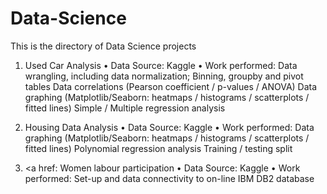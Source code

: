 # Data-Science

This is the directory of Data Science projects

1.	Used Car Analysis
•	  Data Source: Kaggle
•	  Work performed: 
      Data wrangling, including data normalization;
      Binning, groupby and pivot tables
      Data correlations (Pearson coefficient / p-values / ANOVA)
      Data graphing (Matplotlib/Seaborn: heatmaps / histograms / scatterplots / fitted lines)
      Simple / Multiple regression analysis    

2.	Housing Data Analysis
•	Data Source: Kaggle
•	Work performed: 
  Data graphing (Matplotlib/Seaborn: heatmaps / histograms / scatterplots / fitted lines)
  Polynomial regression analysis
  Training / testing split 

3.	<a href: Women labour participation </a>
•	Data Source: Kaggle
•	Work performed: 
  Set-up and data connectivity to on-line IBM DB2 database

